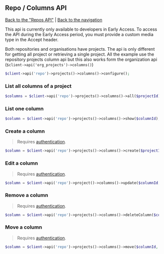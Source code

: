 ## Repo / Columns API
[Back to the "Repos API"](../repos.md) | [Back to the navigation](../README.md)

This api is currently only available to developers in Early Access. To access the API during the Early Access period, 
you must provide a custom media type in the Accept header.

Both repositories and organisations have projects. The api is only different for getting all project or retrieving a single project.
All the example use the repository projects column api but this also works form the organization api (`$client->api('org_projects')->columns()`)


```php
$client->api('repo')->projects()->columns()->configure();
```

### List all columns of a project

```php
$columns = $client->api('repo')->projects()->columns()->all($projectId);
```

### List one column

```php
$column = $client->api('repo')->projects()->columns()->show($columnId);
```

### Create a column

> Requires [authentication](../security.md).

```php
$column = $client->api('repo')->projects()->columns()->create($projectId, array('name' => 'Column name'));
```

### Edit a column

> Requires [authentication](../security.md).

```php
$column = $client->api('repo')->project()->columns()->update($columnId, array('name' => 'New name'));
```

### Remove a column

> Requires [authentication](../security.md).

```php
$column = $client->api('repo')->projects()->columns()->deleteColumn($columnId);
```

### Move a column

> Requires [authentication](../security.md).

```php
$column = $client->api('repo')->projects()->columns()->move($columnId, array('position' => 'first));
```
